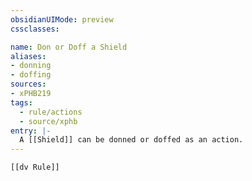 ```yaml
---
obsidianUIMode: preview
cssclasses:

name: Don or Doff a Shield
aliases:
- donning
- doffing
sources:
- xPHB219
tags:
  - rule/actions
  - source/xphb
entry: |-
  A [[Shield]] can be donned or doffed as an action.
---
```


```meta-bind-embed
[[dv Rule]]
```